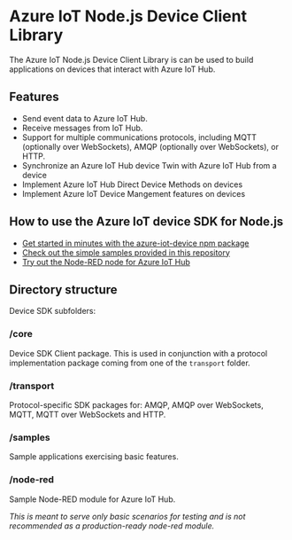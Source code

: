 # Azure IoT Node.js Device Client Library

The Azure IoT Node.js Device Client Library is can be used to build applications on devices that interact with Azure IoT Hub.

## Features

* Send event data to Azure IoT Hub.
* Receive messages from IoT Hub. 
* Support for multiple communications protocols, including MQTT (optionally over WebSockets), AMQP (optionally over WebSockets), or HTTP.
* Synchronize an Azure IoT Hub device Twin with Azure IoT Hub from a device
* Implement Azure IoT Hub Direct Device Methods on devices
* Implement Azure IoT Device Mangement features on devices

## How to use the Azure IoT device SDK for Node.js

* [Get started in minutes with the azure-iot-device npm package](./core/readme.md)
* [Check out the simple samples provided in this repository](./samples/)
* [Try out the Node-RED node for Azure IoT Hub](./node-red/)

## Directory structure

Device SDK subfolders:

### /core

Device SDK Client package. This is used in conjunction with a protocol implementation package coming from one of the `transport` folder.

### /transport

Protocol-specific SDK packages for: AMQP, AMQP over WebSockets, MQTT, MQTT over WebSockets and HTTP.

### /samples

Sample applications exercising basic features.

### /node-red

Sample Node-RED module for Azure IoT Hub.

*This is meant to serve only basic scenarios for testing and is not recommended as a production-ready node-red module.*
